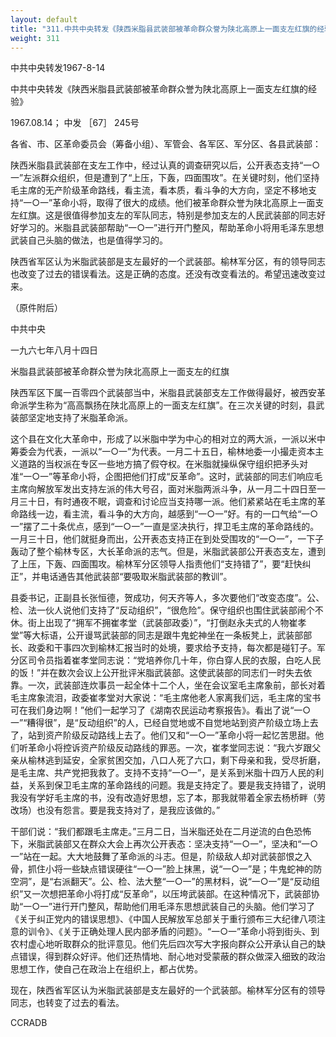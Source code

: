 ```yaml
---
layout: default
title: "311.中共中央转发《陕西米脂县武装部被革命群众誉为陕北高原上一面支左红旗的经验》"
weight: 311
---
```


中共中央转发1967-8-14

中共中央转发《陕西米脂县武装部被革命群众誉为陕北高原上一面支左红旗的经验》

1967.08.14； 中发 ［67］ 245号

各省、市、区革命委员会（筹备小组）、军管会、各军区、军分区、各县武装部：

陕西米脂县武装部在支左工作中，经过认真的调查研究以后，公开表态支持“一○一”左派群众组织，但是遭到了“上压，下轰，四面围攻”。在关键时刻，他们坚持毛主席的无产阶级革命路线，看主流，看本质，看斗争的大方向，坚定不移地支持“一○一”革命小将，取得了很大的成绩。他们被革命群众誉为陕北高原上一面支左红旗。这是很值得参加支左的军队同志，特别是参加支左的人民武装部的同志好好学习的。米脂县武装部帮助“一○一”进行开门整风，帮助革命小将用毛泽东思想武装自己头脑的做法，也是值得学习的。

陕西省军区认为米脂武装部是支左最好的一个武装部。榆林军分区，有的领导同志也改变了过去的错误看法。这是正确的态度。还没有改变看法的。希望迅速改变过来。

（原件附后）

中共中央

一九六七年八月十四日

米脂县武装部被革命群众誉为陕北高原上一面支左的红旗

陕西军区下属一百零四个武装部当中，米脂县武装部支左工作做得最好，被西安革命派学生称为“高高飘扬在陕北高原上的一面支左红旗”。在三次关键的时刻，县武装部坚定地支持了米脂革命派。

这个县在文化大革命中，形成了以米脂中学为中心的相对立的两大派，一派以米中筹委会为代表，一派以“一○一”为代表。一月二十五日，榆林地委一小撮走资本主义道路的当权派在专区一些地方搞了假夺权。在米脂就操纵保守组织把矛头对准“一○一”等革命小将，企图把他们打成“反革命”。这时，武装部的同志们响应毛主席向解放军发出支持左派的伟大号召，面对米脂两派斗争，从一月二十四日至一月三十日，有时通夜不眠，调查和讨论应当支持哪一派。他们紧紧站在毛主席的革命路线一边，看主流，看斗争的大方向，越感到“一○一”好。有的一口气给“一○一”摆了二十条优点，感到“一○一”一直是坚决执行，捍卫毛主席的革命路线的。一月三十日，他们就挺身而出，公开表态支持正在到处受围攻的“一○一”，一下子轰动了整个榆林专区，大长革命派的志气。但是，米脂武装部公开表态支左，遭到了上压，下轰、四面围攻。榆林军分区领导人指责他们“支持错了”，要“赶快纠正”，并电话通告其他武装部“要吸取米脂武装部的教训”。

县委书记，正副县长张恒德，贺成功，何天齐等人，多次要他们“改变态度”。公、检、法一伙人说他们支持了“反动组织”，“很危险”。保守组织也围住武装部闹个不休。街上出现了“拥军不拥崔孝堂（武装部政委）”，“打倒赵永夫式的人物崔孝堂”等大标语，公开谩骂武装部的同志是跟牛鬼蛇神坐在一条板凳上，武装部部长、政委和干事四次到榆林汇报当时的处境，要求给予支持，每次都是碰钉子。军分区司令员指着崔孝堂同志说：“党培养你几十年，你白穿人民的衣服，白吃人民的饭！”并在数次会议上公开批评米脂武装部。这使武装部的同志们一时失去依靠。一次，武装部连炊事员一起全体十二个人，坐在会议室毛主席象前，部长对着毛主席象流泪，政委崔孝堂对大家说：“毛主席他老人家离我们远，毛主席的宝书可在我们身边啊！”他们一起学习了《湖南农民运动考察报告》。看出了说“一○一”“糟得很”，是“反动组织”的人，已经自觉地或不自觉地站到资产阶级立场上去了，站到资产阶级反动路线上去了。他们又和“一○一”革命小将一起忆苦思甜。他们听革命小将控诉资产阶级反动路线的罪恶。一次，崔孝堂同志说：“我六岁跟父亲从榆林逃到延安，全家贫困交加，八口人死了六口，剩下母亲和我，受尽折磨，是毛主席、共产党把我救了。支持不支持“一○一”，是关系到米脂十四万人民的利益，关系到保卫毛主席的革命路线的问题。我是支持定了。要是我支持错了，说明我没有学好毛主席的书，没有改造好思想，忘了本，那我就带着全家去杨桥畔（劳改场）也没有怨言。要是我支持对了，是我应该做的。”

干部们说：“我们都跟毛主席走。”三月二日，当米脂还处在二月逆流的白色恐怖下，米脂武装部又在群众大会上再次公开表态：坚决支持“一○一”，坚决和“一○一”站在一起。大大地鼓舞了革命派的斗志。但是，阶级敌人却对武装部恨之入骨，抓住小将一些缺点错误硬往“一○一”脸上抹黑，说“一○一”是；牛鬼蛇神的防空洞”，是“右派翻天”。公、检、法大整“一○一”的黑材料，说“一○一”是“反动组织”又一次想把革命小将打成“反革命”，以压垮武装部。在这种情况下，武装部协助“一○一”进行开门整风，帮助他们用毛泽东思想武装自己的头脑。他们学习了《关于纠正党内的错误思想》、《中国人民解放军总部关于重行颁布三大纪律八项注意的训令》、《关于正确处理人民内部矛盾的问题》。“一○一”革命小将到街头、到农村虚心地听取群众的批评意见。他们先后四次写大字报向群众公开承认自己的缺点错误，得到群众好评。他们还热情地、耐心地对受蒙蔽的群众做深入细致的政治思想工作，使自己在政治上在组织上，都占优势。

现在，陕西省军区认为米脂武装部是支左最好的一个武装部。榆林军分区有的领导同志，也转变了过去的看法。

CCRADB

